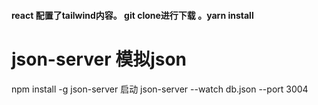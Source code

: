 #### react 配置了tailwind内容。  git clone进行下载  。yarn install   
# json-server 模拟json
npm install -g json-server
启动 json-server --watch db.json --port 3004
#